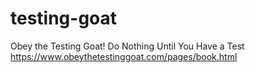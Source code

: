 # testing-goat

Obey the Testing Goat! Do Nothing Until You Have a Test https://www.obeythetestinggoat.com/pages/book.html
